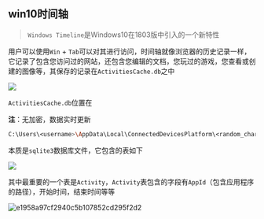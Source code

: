 ## win10时间轴

> `Windows Timeline`是Windows10在1803版中引入的一个新特性

用户可以使用`Win` + `Tab`可以对其进行访问，时间轴就像浏览器的历史记录一样，它记录了包含您访问过的网站，还包含您编辑的文档，您玩过的游戏，您查看或创建的图像等，其保存的记录在`ActivitiesCache.db`之中

![](images/security_wiki/15906457081836.png)


`ActivitiesCache.db`位置在

**注**：无加密，数据实时更新

```bash
C:\Users\<username>\AppData\Local\ConnectedDevicesPlatform\<random_char>\ActivitiesCache.db

```

本质是`sqlite3`数据库文件，它包含的表如下

![](images/security_wiki/15906457173419.png)


其中最重要的一个表是`Activity`，`Activity`表包含的字段有`AppId`（包含应用程序的路径），开始时间，结束时间等等

![e1958a97cf2940c5b107852cd295f2d2](images/security_wiki/e1958a97cf2940c5b107852cd295f2d2.png)


